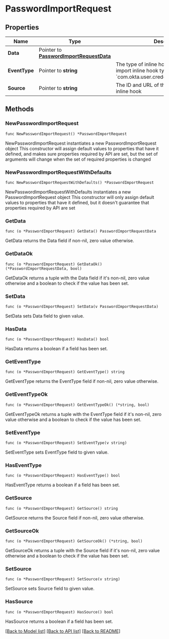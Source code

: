 # PasswordImportRequest

## Properties

Name | Type | Description | Notes
------------ | ------------- | ------------- | -------------
**Data** | Pointer to [**PasswordImportRequestData**](PasswordImportRequestData.md) |  | [optional] 
**EventType** | Pointer to **string** | The type of inline hook. The password import inline hook type is &#x60;com.okta.user.credential.password.import&#x60;. | [optional] 
**Source** | Pointer to **string** | The ID and URL of the password import inline hook | [optional] 

## Methods

### NewPasswordImportRequest

`func NewPasswordImportRequest() *PasswordImportRequest`

NewPasswordImportRequest instantiates a new PasswordImportRequest object
This constructor will assign default values to properties that have it defined,
and makes sure properties required by API are set, but the set of arguments
will change when the set of required properties is changed

### NewPasswordImportRequestWithDefaults

`func NewPasswordImportRequestWithDefaults() *PasswordImportRequest`

NewPasswordImportRequestWithDefaults instantiates a new PasswordImportRequest object
This constructor will only assign default values to properties that have it defined,
but it doesn't guarantee that properties required by API are set

### GetData

`func (o *PasswordImportRequest) GetData() PasswordImportRequestData`

GetData returns the Data field if non-nil, zero value otherwise.

### GetDataOk

`func (o *PasswordImportRequest) GetDataOk() (*PasswordImportRequestData, bool)`

GetDataOk returns a tuple with the Data field if it's non-nil, zero value otherwise
and a boolean to check if the value has been set.

### SetData

`func (o *PasswordImportRequest) SetData(v PasswordImportRequestData)`

SetData sets Data field to given value.

### HasData

`func (o *PasswordImportRequest) HasData() bool`

HasData returns a boolean if a field has been set.

### GetEventType

`func (o *PasswordImportRequest) GetEventType() string`

GetEventType returns the EventType field if non-nil, zero value otherwise.

### GetEventTypeOk

`func (o *PasswordImportRequest) GetEventTypeOk() (*string, bool)`

GetEventTypeOk returns a tuple with the EventType field if it's non-nil, zero value otherwise
and a boolean to check if the value has been set.

### SetEventType

`func (o *PasswordImportRequest) SetEventType(v string)`

SetEventType sets EventType field to given value.

### HasEventType

`func (o *PasswordImportRequest) HasEventType() bool`

HasEventType returns a boolean if a field has been set.

### GetSource

`func (o *PasswordImportRequest) GetSource() string`

GetSource returns the Source field if non-nil, zero value otherwise.

### GetSourceOk

`func (o *PasswordImportRequest) GetSourceOk() (*string, bool)`

GetSourceOk returns a tuple with the Source field if it's non-nil, zero value otherwise
and a boolean to check if the value has been set.

### SetSource

`func (o *PasswordImportRequest) SetSource(v string)`

SetSource sets Source field to given value.

### HasSource

`func (o *PasswordImportRequest) HasSource() bool`

HasSource returns a boolean if a field has been set.


[[Back to Model list]](../README.md#documentation-for-models) [[Back to API list]](../README.md#documentation-for-api-endpoints) [[Back to README]](../README.md)


